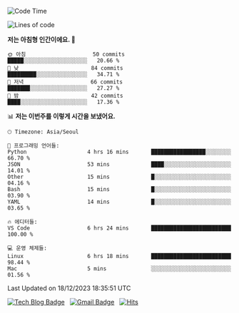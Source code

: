 <!-- ### Hi there 👋 -->

<!--
**dnchoi/dnchoi** is a ✨ _special_ ✨ repository because its `README.md` (this file) appears on your GitHub profile.

Here are some ideas to get you started:

- 🔭 I’m currently working on ...
- 🌱 I’m currently learning ...
- 👯 I’m looking to collaborate on ...
- 🤔 I’m looking for help with ...
- 💬 Ask me about ...
- 📫 How to reach me: ...
- 😄 Pronouns: ...
- ⚡ Fun fact: ...
-->

<!--START_SECTION:waka-->
![Code Time](http://img.shields.io/badge/Code%20Time-960%20hrs%2024%20mins-blue)

![Lines of code](https://img.shields.io/badge/%EC%A0%80%EB%8A%94%20%EC%97%AC%ED%83%9C%EA%B9%8C%EC%A7%80%20-356.3%20thousand%20%EC%A4%84%EC%9D%98%20%EC%BD%94%EB%93%9C%EB%A5%BC%20%EC%9E%91%EC%84%B1%ED%96%88%EC%96%B4%EC%9A%94.-blue)

**저는 아침형 인간이에요. 🐤** 

```text
🌞 아침                     50 commits          █████░░░░░░░░░░░░░░░░░░░░   20.66 % 
🌆 낮　                     84 commits          █████████░░░░░░░░░░░░░░░░   34.71 % 
🌃 저녁                     66 commits          ███████░░░░░░░░░░░░░░░░░░   27.27 % 
🌙 밤　                     42 commits          ████░░░░░░░░░░░░░░░░░░░░░   17.36 % 
```


📊 **저는 이번주를 이렇게 시간을 보냈어요.** 

```text
🕑︎ Timezone: Asia/Seoul

💬 프로그래밍 언어들: 
Python                   4 hrs 16 mins       █████████████████░░░░░░░░   66.70 % 
JSON                     53 mins             ████░░░░░░░░░░░░░░░░░░░░░   14.01 % 
Other                    15 mins             █░░░░░░░░░░░░░░░░░░░░░░░░   04.16 % 
Bash                     15 mins             █░░░░░░░░░░░░░░░░░░░░░░░░   03.90 % 
YAML                     14 mins             █░░░░░░░░░░░░░░░░░░░░░░░░   03.65 % 

🔥 에디터들: 
VS Code                  6 hrs 24 mins       █████████████████████████   100.00 % 

💻 운영 체제들: 
Linux                    6 hrs 18 mins       █████████████████████████   98.44 % 
Mac                      5 mins              ░░░░░░░░░░░░░░░░░░░░░░░░░   01.56 % 
```


 Last Updated on 18/12/2023 18:35:51 UTC
<!--END_SECTION:waka-->


[![Tech Blog Badge](http://img.shields.io/badge/-Tech%20blog-black?style=flat-square&logo=github&link=https://zzsza.github.io/)](https://dnchoi.github.io/)
&nbsp;
[![Gmail Badge](https://img.shields.io/badge/Gmail-d14836?style=flat-square&logo=Gmail&logoColor=white&link=mailto:snugyun01@gmail.com)](mailto:dongnyeokc@gmail.com)
&nbsp;
[![Hits](https://hits.seeyoufarm.com/api/count/incr/badge.svg?url=https%3A%2F%2Fgithub.com%2Fgjbae1212%2Fhit-counter&count_bg=%233D7CC8&title_bg=%23555555&icon=&icon_color=%23E7E7E7&title=hits&edge_flat=false)](https://hits.seeyoufarm.com)
<!-- 
![Anurag's github stats](https://github-readme-stats.vercel.app/api?username=dnchoi&show_icons=true&theme=tokyonight)
&nbsp;
![Top Langs](https://github-readme-stats.vercel.app/api/top-langs/?username=dnchoi&layout=compact&theme=tokyonight)
 -->
<div align='center'>
